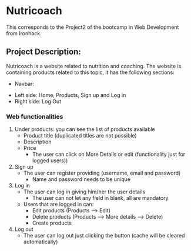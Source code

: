 # Nutricoach
This corresponds to the Project2 of the bootcamp in Web Development from Ironhack.


## Project Description:

Nutricoach is a website related to nutrition and coaching. 
The website is containing products related to this topic, it has the following sections:

- Navbar:

* Left side: Home, Products, Sign up and Log in
* Right side: Log Out

### Web functionalities

1. Under products: you can see the list of products available
    - Product title (duplicated titles are not possible)
    - Description 
    - Price
        * The user can click on More Details or edit (functionality just for logged users))
2. Sign up
    - The user can register providing (username, email and password)
        * Name and password needs to be unique
3. Log in
    - The user can log in giving him/her the user details
        * The user can not let any field in blank, all are mandatory
    - Users that are logged in can:
        * Edit products (Products --> Edit)
        * Delete products (Products --> More details --> Delete)
        * Create products
4. Log out
    - The user can log out just clicking the button (cache will be cleared automatically)


